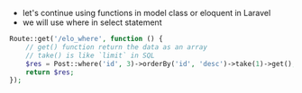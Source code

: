 - let's continue using functions in model class or eloquent in Laravel
- we will use where in select statement

````php
Route::get('/elo_where', function () {
    // get() function return the data as an array
    // take() is like `limit` in SQL
    $res = Post::where('id', 3)->orderBy('id', 'desc')->take(1)->get();
    return $res;
});
````